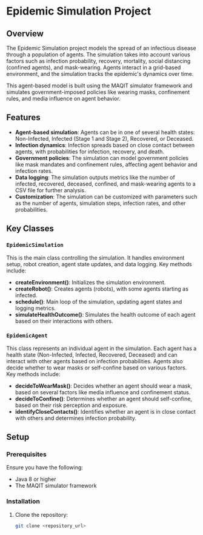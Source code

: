 # Epidemic Simulation Project

## Overview
The Epidemic Simulation project models the spread of an infectious disease through a population of agents. The simulation takes into account various factors such as infection probability, recovery, mortality, social distancing (confined agents), and mask-wearing. Agents interact in a grid-based environment, and the simulation tracks the epidemic's dynamics over time.

This agent-based model is built using the MAQIT simulator framework and simulates government-imposed policies like wearing masks, confinement rules, and media influence on agent behavior.

## Features
- **Agent-based simulation**: Agents can be in one of several health states: Non-Infected, Infected (Stage 1 and Stage 2), Recovered, or Deceased.
- **Infection dynamics**: Infection spreads based on close contact between agents, with probabilities for infection, recovery, and death.
- **Government policies**: The simulation can model government policies like mask mandates and confinement rules, affecting agent behavior and infection rates.
- **Data logging**: The simulation outputs metrics like the number of infected, recovered, deceased, confined, and mask-wearing agents to a CSV file for further analysis.
- **Customization**: The simulation can be customized with parameters such as the number of agents, simulation steps, infection rates, and other probabilities.

## Key Classes

### `EpidemicSimulation`
This is the main class controlling the simulation. It handles environment setup, robot creation, agent state updates, and data logging. Key methods include:
- **createEnvironment()**: Initializes the simulation environment.
- **createRobot()**: Creates agents (robots), with some agents starting as infected.
- **schedule()**: Main loop of the simulation, updating agent states and logging metrics.
- **simulateHealthOutcome()**: Simulates the health outcome of each agent based on their interactions with others.

### `EpidemicAgent`
This class represents an individual agent in the simulation. Each agent has a health state (Non-Infected, Infected, Recovered, Deceased) and can interact with other agents based on infection probabilities. Agents also decide whether to wear masks or self-confine based on various factors. Key methods include:
- **decideToWearMask()**: Decides whether an agent should wear a mask, based on several factors like media influence and confinement status.
- **decideToConfine()**: Determines whether an agent should self-confine, based on their risk perception and exposure.
- **identifyCloseContacts()**: Identifies whether an agent is in close contact with others and determines infection probability.


## Setup

### Prerequisites
Ensure you have the following:
- Java 8 or higher
- The MAQIT simulator framework

### Installation
1. Clone the repository:
   ```bash
   git clone <repository_url>
